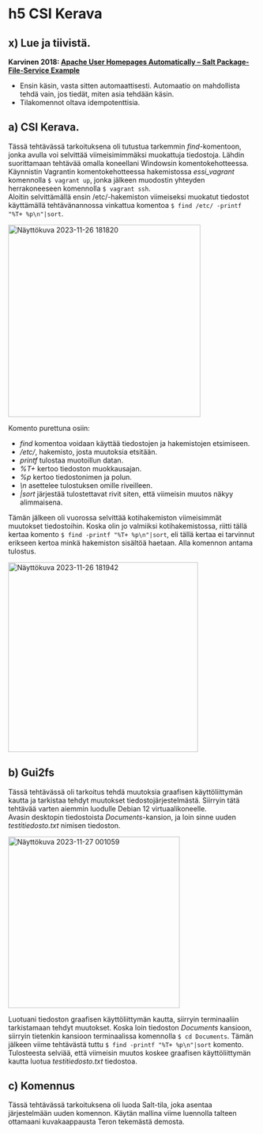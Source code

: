 # h5 CSI Kerava
## x) Lue ja tiivistä.
<b>Karvinen 2018: [Apache User Homepages Automatically – Salt Package-File-Service Example](https://terokarvinen.com/2018/04/03/apache-user-homepages-automatically-salt-package-file-service-example/)</b>
  - Ensin käsin, vasta sitten automaattisesti. Automaatio on mahdollista tehdä vain, jos tiedät, miten asia tehdään käsin.
  - Tilakomennot oltava idempotenttisia.

## a) CSI Kerava. 
Tässä tehtävässä tarkoituksena oli tutustua tarkemmin <i>find</i>-komentoon, jonka avulla voi selvittää viimeisimimmäksi muokattuja tiedostoja. Lähdin suorittamaan tehtävää omalla koneellani Windowsin komentokehotteessa. Käynnistin Vagrantin komentokehotteessa hakemistossa <i>essi_vagrant</i> komennolla ``$ vagrant up``, jonka jälkeen muodostin yhteyden herrakoneeseen komennolla ``$ vagrant ssh``. <br>
Aloitin selvittämällä ensin /etc/-hakemiston viimeiseksi muokatut tiedostot käyttämällä tehtävänannossa vinkattua komentoa  ``$ find /etc/ -printf "%T+ %p\n"|sort``. 

<img width="389" alt="Näyttökuva 2023-11-26 181820" src="https://github.com/esskra/palvelinten_hallinta/assets/148875302/823a2c56-ea5d-49d5-b985-223501e67ae5">

Komento purettuna osiin: 
- <i>find</i> komentoa voidaan käyttää tiedostojen ja hakemistojen etsimiseen.
- <i>/etc/</i>, hakemisto, josta muutoksia etsitään.
- <i>printf</i> tulostaa muotoillun datan.
- <i>%T+</i> kertoo tiedoston muokkausajan.
- <i>%p</i> kertoo tiedostonimen ja polun.
- <i>\n</i> asettelee tulostuksen omille riveilleen.
- <i>|sort</i> järjestää tulostettavat rivit siten, että viimeisin muutos näkyy alimmaisena.

Tämän jälkeen oli vuorossa selvittää kotihakemiston viimeisimmät muutokset tiedostoihin. Koska olin jo valmiiksi kotihakemistossa, riitti tällä kertaa komento ``$ find -printf "%T+ %p\n"|sort``, eli tällä kertaa ei tarvinnut erikseen kertoa minkä hakemiston sisältöä haetaan. Alla komennon antama tulostus.

<img width="384" alt="Näyttökuva 2023-11-26 181942" src="https://github.com/esskra/palvelinten_hallinta/assets/148875302/ec7aa14b-8272-4afd-bf62-c5dd7f521249">

## b) Gui2fs
Tässä tehtävässä oli tarkoitus tehdä muutoksia graafisen käyttöliittymän kautta ja tarkistaa tehdyt muutokset tiedostojärjestelmästä. Siirryin tätä tehtävää varten aiemmin luodulle Debian 12 virtuaalikoneelle.<br>
Avasin desktopin tiedostoista <i>Documents</i>-kansion, ja loin sinne uuden <i>testitiedosto.txt</i> nimisen tiedoston. 

<img width="347" alt="Näyttökuva 2023-11-27 001059" src="https://github.com/esskra/palvelinten_hallinta/assets/148875302/ef5b6408-14b6-4acc-8808-b824ff9944f5">

Luotuani tiedoston graafisen käyttöliittymän kautta, siirryin terminaaliin tarkistamaan tehdyt muutokset. Koska loin tiedoston <i>Documents</i> kansioon, siirryin tietenkin kansioon terminaalissa komennolla ``$ cd Documents``. Tämän jälkeen viime tehtävästä tuttu ``$ find -printf "%T+ %p\n"|sort`` komento. Tulosteesta selviää, että viimeisin muutos koskee graafisen käyttöliittymän kautta luotua <i>testitiedosto.txt</i> tiedostoa. 

## c) Komennus
Tässä tehtävässä tarkoituksena oli luoda Salt-tila, joka asentaa järjestelmään uuden komennon. Käytän mallina viime luennolla talteen ottamaani kuvakaappausta Teron tekemästä demosta.


